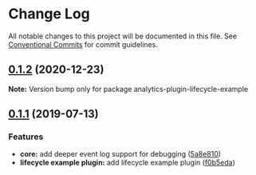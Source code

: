 # Change Log

All notable changes to this project will be documented in this file.
See [Conventional Commits](https://conventionalcommits.org) for commit guidelines.

## [0.1.2](https://github.com/DavidWells/analytics/compare/analytics-plugin-lifecycle-example@0.1.1...analytics-plugin-lifecycle-example@0.1.2) (2020-12-23)

**Note:** Version bump only for package analytics-plugin-lifecycle-example





## [0.1.1](https://github.com/DavidWells/analytics/compare/analytics-plugin-lifecycle-example@0.1.1...analytics-plugin-lifecycle-example@0.1.1) (2019-07-13)


### Features

* **core:** add deeper event log support for debugging ([5a8e810](https://github.com/DavidWells/analytics/commit/5a8e810))
* **lifecycle example plugin:** add lifecycle example plugin ([f0b5eda](https://github.com/DavidWells/analytics/commit/f0b5eda))
